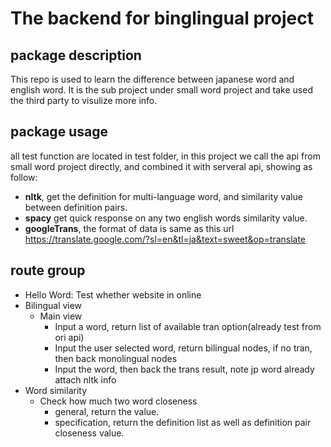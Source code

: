 # The backend for binglingual project
## package description
This repo is used to learn the difference between japanese word and english word. It is the sub project under small word project and take used the third party to visulize more info.

## package usage
all test function are located in test folder, in this project we call the api from small word project directly, and combined it with serveral api, showing as follow:

- **nltk**, get the definition for multi-language word, and similarity value between definition pairs.
- **spacy** get quick response on any two english words similarity value.
- **googleTrans**, the format of data is same as this url https://translate.google.com/?sl=en&tl=ja&text=sweet&op=translate

## route group
- Hello Word: Test whether website in online
- Bilingual view
  - Main view
    - Input a word, return list of available tran option(already test from ori api)
    - Input the user selected word, return bilingual nodes, if no tran, then back monolingual nodes
    - Input the word, then back the trans result, note jp word already attach nltk info
- Word similarity
  - Check how much two word closeness
    - general, return the value.
    - specification, return the definition list as well as definition pair closeness value.


